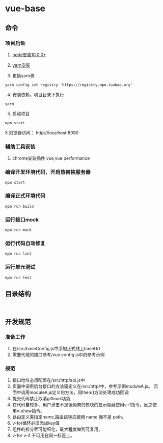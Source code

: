 # vue-base

## 命令

### 项目启动
1. [node安装10.0.0+](https://nodejs.org/zh-cn/)

2. [yarn安装](https://yarn.bootcss.com/docs/install/#windows-stable)

3. 更换yarn源
```
yarn config set registry 'https://registry.npm.taobao.org'
```

4. 安装依赖，项目目录下执行
```
yarn
```

5. 启动项目
```
npm start
```

5.浏览器访问：  http://localhost:8080 

### 辅助工具安装

1. chrome安装插件 vue,vue performance


### 编译开发环境代码，开启热替换服务器
```
npm start
```

### 编译正式环境代码
```
npm run build
```

### 运行接口mock
```
npm run mock
```

### 运行代码自动修复
```
npm run lint
```

### 运行单元测试
```
npm run test
```

## 目录结构

```


```

## 开发规范

### 准备工作
1. 在/src/baseConfig.js中添加正式线上baseUrl
2. 需要代理的接口参考/vue.config.js中的参考示例

### 规范
1. 接口地址必须配置在/src/http/api.js中
2. 页面中调用后台接口的方法需定义在/src/http/中，参考示例moduleA.js。 页面中调用moduleA.js定义的方法，用then()方法处理成功回调
3. 提交代码禁止取消githook功能
4. 在代码量较多、用户点击不是很频繁的模块的显示隐藏使用v-if指令，反之使用v-show指令。
5. 路由定义需指定name,路由跳转应使用 name 而不是 path。
6. v-for循环必须添加key值
7. 组件的拆分尽可能细化，最大程度做到可复用。
8. v-for v-if 不可用在同一标签上。

